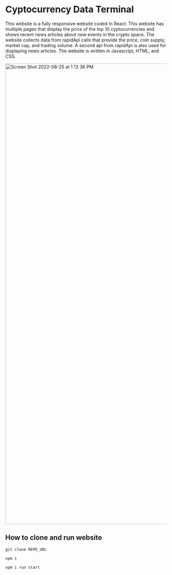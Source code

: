 <h1> Cyptocurrency Data Terminal </h1>

This website is a fully responsive website coded in React. This website has multiple pages that display the price of the top 10 cyptocurrencies and shows recent news articles about new events in the crypto space. The website collects data from rapidApi calls that provide the price, coin supply, market cap, and trading volume. A second api from rapidApi is also used for displaying news articles. The website is written in Javascript, HTML, and CSS.

<img width="1440" alt="Screen Shot 2022-08-25 at 1 13 36 PM" src="https://user-images.githubusercontent.com/70982072/186730521-44de5701-258f-4d37-a5ca-77ff201f0620.png">


<h2>How to clone and run website</h2>

```
git clone REPO_URL

npm i

npm i run start

```
